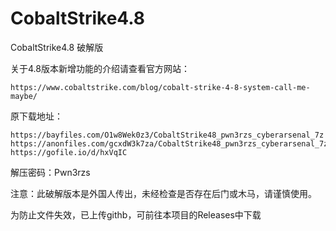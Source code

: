# CobaltStrike4.8
CobaltStrike4.8 破解版

关于4.8版本新增功能的介绍请查看官方网站：
```
https://www.cobaltstrike.com/blog/cobalt-strike-4-8-system-call-me-maybe/
```
原下载地址：
```
https://bayfiles.com/O1w8Wek0z3/CobaltStrike48_pwn3rzs_cyberarsenal_7z
https://anonfiles.com/gcxdW3k7za/CobaltStrike48_pwn3rzs_cyberarsenal_7z
https://gofile.io/d/hxVqIC
```
解压密码：Pwn3rzs

注意：此破解版本是外国人传出，未经检查是否存在后门或木马，请谨慎使用。

为防止文件失效，已上传githb，可前往本项目的Releases中下载
